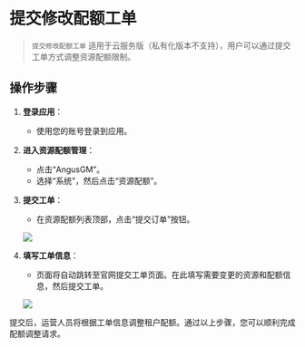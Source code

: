 # 提交修改配额工单

> `提交修改配额工单` 适用于云服务版（私有化版本不支持），用户可以通过提交工单方式调整资源配额限制。

## 操作步骤

1. **登录应用**：
    - 使用您的账号登录到应用。

2. **进入资源配额管理**：
    - 点击“AngusGM”。
    - 选择“系统”，然后点击“资源配额”。

3. **提交工单**：
    - 在资源配额列表顶部，点击“提交订单”按钮。

   ![](https://bj-c1-prod-files.xcan.cloud/storage/pubapi/v1/file/quota-order.png?fid=207887511026925849&fpt=I1ScFaUL3ORB6C4JiTyslpy164jWcPOQ6AGyp2H4)

4. **填写工单信息**：
    - 页面将自动跳转至官网提交工单页面。在此填写需要变更的资源和配额信息，然后提交工单。

   ![](https://bj-c1-prod-files.xcan.cloud/storage/pubapi/v1/file/quota-orderinfo.png?fid=207887511026925851&fpt=e9Mi9WeORYVGr6EtkusHWDx3BBaNSBYk4Wd4c1kp)

提交后，运营人员将根据工单信息调整租户配额。通过以上步骤，您可以顺利完成配额调整请求。
